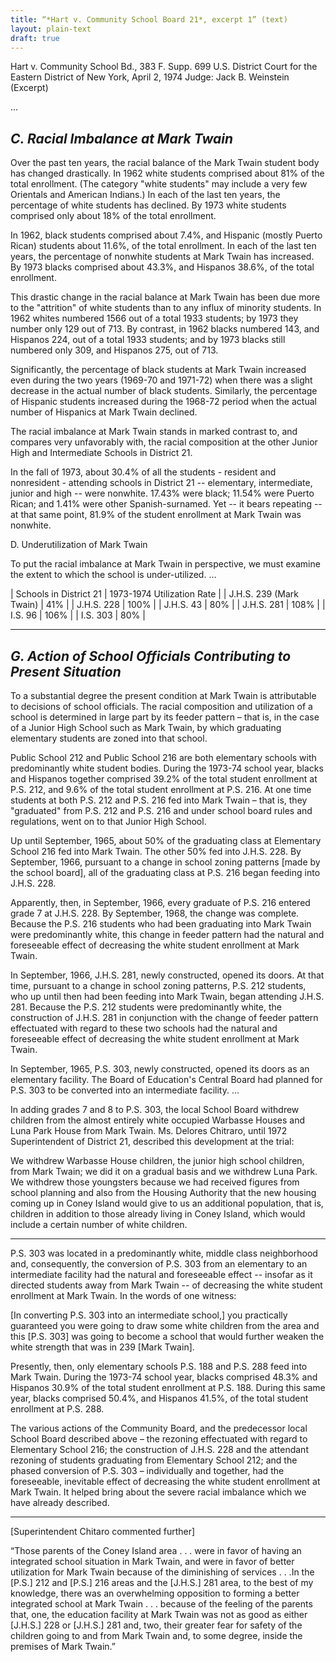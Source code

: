 ```yaml
---
title: “*Hart v. Community School Board 21*, excerpt 1” (text)
layout: plain-text
draft: true
---
```

Hart v. Community School Bd., 383 F. Supp. 699
U.S. District Court for the Eastern District of New York, April 2, 1974
Judge: Jack B. Weinstein
(Excerpt)

...

## *C. Racial Imbalance at Mark Twain*

Over the past ten years, the racial balance of the Mark Twain student body has changed drastically. In 1962 white students comprised about 81% of the total enrollment. (The category "white students" may include a very few Orientals and American Indians.) In each of the last ten years, the percentage of white students has declined. By 1973 white students comprised only about 18% of the total enrollment.

In 1962, black students comprised about 7.4%, and Hispanic (mostly Puerto Rican) students about 11.6%, of the total enrollment. In each of the last ten years, the percentage of nonwhite students at Mark Twain has increased. By 1973 blacks comprised about 43.3%, and Hispanos 38.6%, of the total enrollment.

This drastic change in the racial balance at Mark Twain has been due more to the "attrition" of white students than to any influx of minority students. In 1962 whites numbered 1566 out of a total 1933 students; by 1973 they number only 129 out of 713. By contrast, in 1962 blacks numbered 143, and Hispanos 224, out of a total 1933 students; and by 1973 blacks still numbered only 309, and Hispanos 275, out of 713.

Significantly, the percentage of black students at Mark Twain increased even during the two years (1969-70 and 1971-72) when there was a slight decrease in the actual number of black students. Similarly, the percentage of Hispanic students increased during the 1968-72 period when the actual number of Hispanics at Mark Twain declined.

The racial imbalance at Mark Twain stands in marked contrast to, and compares very unfavorably with, the racial composition at the other Junior High and Intermediate Schools in District 21.

In the fall of 1973, about 30.4% of all the students - resident and nonresident - attending schools in District 21 -- elementary, intermediate, junior and high -- were nonwhite. 17.43% were black; 11.54% were Puerto Rican; and 1.41% were other Spanish-surnamed. Yet -- it bears repeating -- at that same point, 81.9% of the student enrollment at Mark Twain was nonwhite.

D. Underutilization of Mark Twain

To put the racial imbalance at Mark Twain in perspective, we must examine the extent to which the school is under-utilized.
…

| Schools in District 21 | 1973-1974 Utilization Rate |
| J.H.S. 239 (Mark Twain) | 41% |
| J.H.S. 228 | 100% |
| J.H.S. 43 | 80% |
| J.H.S. 281 | 108% |
| I.S. 96 | 106% |
| I.S. 303 | 80% |

***

## *G. Action of School Officials Contributing to Present Situation*

To a substantial degree the present condition at Mark Twain is attributable to decisions of school officials. The racial composition and utilization of a school is determined in large part by its feeder pattern – that is, in the case of a Junior High School such as Mark Twain, by which graduating elementary students are zoned into that school.

Public School 212 and Public School 216 are both elementary schools with predominantly white student bodies. During the 1973-74 school year, blacks and Hispanos together comprised 39.2% of the total student enrollment at P.S. 212, and 9.6% of the total student enrollment at P.S. 216. At one time students at both P.S. 212 and P.S. 216 fed into Mark Twain – that is, they "graduated" from P.S. 212 and P.S. 216 and under school board rules and regulations, went on to that Junior High School.

Up until September, 1965, about 50% of the graduating class at Elementary School 216 fed into Mark Twain. The other 50% fed into J.H.S. 228. By September, 1966, pursuant to a change in school zoning patterns \[made by the school board\], all of the graduating class at P.S. 216 began feeding into J.H.S. 228.

Apparently, then, in September, 1966, every graduate of P.S. 216 entered grade 7 at J.H.S. 228. By September, 1968, the change was complete. Because the P.S. 216 students who had been graduating into Mark Twain were predominantly white, this change in feeder pattern had the natural and foreseeable effect of decreasing the white student enrollment at Mark Twain.

In September, 1966, J.H.S. 281, newly constructed, opened its doors. At that time, pursuant to a change in school zoning patterns, P.S. 212 students, who up until then had been feeding into Mark Twain, began attending J.H.S. 281. Because the P.S. 212 students were predominantly white, the construction of J.H.S. 281 in conjunction with the change of feeder pattern effectuated with regard to these two schools had the natural and foreseeable effect of decreasing the white student enrollment at Mark Twain.

In September, 1965, P.S. 303, newly constructed, opened its doors as an elementary facility. The Board of Education's Central Board had planned for P.S. 303 to be converted into an intermediate facility. …

In adding grades 7 and 8 to P.S. 303, the local School Board withdrew children from the almost entirely white occupied Warbasse Houses and Luna Park House from Mark Twain. Ms. Delores Chitraro, until 1972 Superintendent of District 21, described this development at the trial:

We withdrew Warbasse House children, the junior high school children, from Mark Twain; we did it on a gradual basis and we withdrew Luna Park. We withdrew those youngsters because we had received figures from school planning and also from the Housing Authority that the new housing coming up in Coney Island would give to us an additional population, that is, children in addition to those already living in Coney Island, which would include a certain number of white children.

***

P.S. 303 was located in a predominantly white, middle class neighborhood and, consequently, the conversion of P.S. 303 from an elementary to an intermediate facility had the natural and foreseeable effect -- insofar as it directed students away from Mark Twain -- of decreasing the white student enrollment at Mark Twain. In the words of one witness:

\[In converting P.S. 303 into an intermediate school,\] you practically guaranteed you were going to draw some white children from the area and this \[P.S. 303\] was going to become a school that would further weaken the white strength that was in 239 \[Mark Twain\].

Presently, then, only elementary schools P.S. 188 and P.S. 288 feed into Mark Twain. During the 1973-74 school year, blacks comprised 48.3% and Hispanos 30.9% of the total student enrollment at P.S. 188. During this same year, blacks comprised 50.4%, and Hispanos 41.5%, of the total student enrollment at P.S. 288.

The various actions of the Community Board, and the predecessor local School Board described above – the rezoning effectuated with regard to Elementary School 216; the construction of J.H.S. 228 and the attendant rezoning of students graduating from Elementary School 212; and the phased conversion of P.S. 303 – individually and together, had the foreseeable, inevitable effect of decreasing the white student enrollment at Mark Twain. It helped bring about the severe racial imbalance which we have already described.

***

\[Superintendent Chitaro commented further\]

“Those parents of the Coney Island area . . . were in favor of having an integrated school situation in Mark Twain, and were in favor of better utilization for Mark Twain because of the diminishing of services . . .In the \[P.S.\] 212 and \[P.S.\] 216 areas and the \[J.H.S.\] 281 area, to the best of my knowledge, there was an overwhelming opposition to forming a better integrated school at Mark Twain . . . because of the feeling of the parents that, one, the education facility at Mark Twain was not as good as either \[J.H.S.\] 228 or \[J.H.S.\] 281 and, two, their greater fear for safety of the children going to and from Mark Twain and, to some degree, inside the premises of Mark Twain.”
